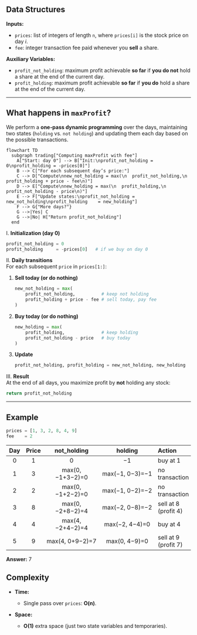 ## Data Structures

**Inputs:**  
- `prices`: list of integers of length `n`, where `prices[i]` is the stock price on day _i_.  
- `fee`: integer transaction fee paid whenever you **sell** a share.

**Auxiliary Variables:**  
- `profit_not_holding`: maximum profit achievable **so far** if **you do not** hold a share at the end of the current day.  
- `profit_holding`: maximum profit achievable **so far** if **you do** hold a share at the end of the current day.

---

## What happens in `maxProfit`?

We perform a **one‑pass dynamic programming** over the days, maintaining two states (`holding` vs. `not holding`) and updating them each day based on the possible transactions.

```mermaid
flowchart TD
  subgraph trading["Computing maxProfit with fee"]
    A["Start: day 0"] --> B["Init:\nprofit_not_holding = 0\nprofit_holding = -prices[0]"]
    B --> C["For each subsequent day’s price:"]
    C --> D["Compute\nnew_not_holding = max(\n  profit_not_holding,\n  profit_holding + price - fee\n)"]
    D --> E["Compute\nnew_holding = max(\n  profit_holding,\n  profit_not_holding - price\n)"]
    E --> F["Update states:\nprofit_not_holding = new_not_holding\nprofit_holding    = new_holding"]
    F --> G{"More days?"}
    G -->|Yes| C
    G -->|No| H["Return profit_not_holding"]
  end
```

I. **Initialization (day 0)**  
```python
profit_not_holding = 0
profit_holding     = -prices[0]   # if we buy on day 0
```

II. **Daily transitions**  
For each subsequent `price` in `prices[1:]`:

1. **Sell today (or do nothing)**  
   ```python
   new_not_holding = max(
       profit_not_holding,          # keep not holding
       profit_holding + price - fee # sell today, pay fee
   )
   ```
2. **Buy today (or do nothing)**  
   ```python
   new_holding = max(
       profit_holding,              # keep holding
       profit_not_holding - price   # buy today
   )
   ```
3. **Update**  
   ```python
   profit_not_holding, profit_holding = new_not_holding, new_holding
   ```

III. **Result**  
At the end of all days, you maximize profit by **not** holding any stock:
```python
return profit_not_holding
```

---

## Example

```python
prices = [1, 3, 2, 8, 4, 9]
fee    = 2
```

| Day | Price | not_holding | holding | Action                          |
|:---:|:-----:|:-----------:|:-------:|:--------------------------------|
|  0  |   1   |       0     |   −1    | buy at 1                        |
|  1  |   3   |   max(0, −1+3−2)=0  | max(−1, 0−3)=−1 | no transaction                 |
|  2  |   2   |   max(0, −1+2−2)=0  | max(−1, 0−2)=−2 | no transaction                 |
|  3  |   8   | max(0, −2+8−2)=4    | max(−2, 0−8)=−2 | sell at 8 (profit 4)           |
|  4  |   4   | max(4, −2+4−2)=4    | max(−2, 4−4)=0  | buy at 4                       |
|  5  |   9   | max(4, 0+9−2)=7     | max(0, 4−9)=0   | sell at 9 (profit 7)           |

**Answer:** 7


## Complexity

- **Time:**  
  - Single pass over `prices`: **O(n)**.

- **Space:**  
  - **O(1)** extra space (just two state variables and temporaries).

